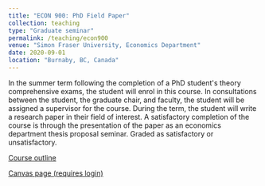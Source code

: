 ```yaml
---
title: "ECON 900: PhD Field Paper"
collection: teaching
type: "Graduate seminar"
permalink: /teaching/econ900
venue: "Simon Fraser University, Economics Department"
date: 2020-09-01
location: "Burnaby, BC, Canada"
---
```


In the summer term following the completion of a PhD student's theory comprehensive exams, the student will enrol in this course. In consultations between the student, the graduate chair, and faculty, the student will be assigned a supervisor for the course. During the term, the student will write a research paper in their field of interest. A satisfactory completion of the course is through the presentation of the paper as an economics department thesis proposal seminar. Graded as satisfactory or unsatisfactory.

[Course outline](https://www.sfu.ca/students/calendar/2020/fall/courses/econ/900.html)

[Canvas page (requires login)](https://canvas.sfu.ca/courses/56496)
